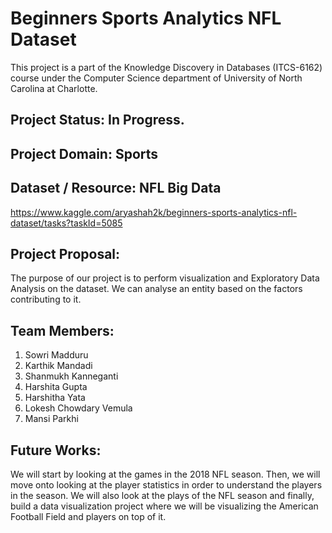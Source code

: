 # Beginners Sports Analytics NFL Dataset

This project is a part of the Knowledge Discovery in Databases (ITCS-6162) course under the Computer Science department of University of North Carolina at Charlotte.

## Project Status: In Progress.

## Project Domain: Sports 

## Dataset / Resource: NFL Big Data 
https://www.kaggle.com/aryashah2k/beginners-sports-analytics-nfl-dataset/tasks?taskId=5085

## Project Proposal:
The purpose of our project is to perform visualization and Exploratory Data Analysis on the dataset. We can analyse an entity based on the factors contributing to it. 

## Team Members:
1. Sowri Madduru
2. Karthik Mandadi
3. Shanmukh Kanneganti
4. Harshita Gupta
5. Harshitha Yata
6. Lokesh Chowdary Vemula
7. Mansi Parkhi

## Future Works:
We will start by looking at the games in the 2018 NFL season. Then, we will move onto looking at the player statistics in order to understand the players in the season. We will also look at the plays of the NFL season and finally, build a data visualization project where we will be visualizing the American Football Field and players on top of it. 


